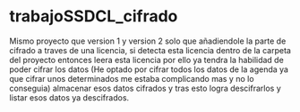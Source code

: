 # trabajoSSDCL_cifrado

Mismo proyecto que version 1 y version 2 solo que añadiendole la parte de cifrado a traves de una licencia, si detecta esta licencia dentro de la carpeta del proyecto entonces leera esta licencia por ello ya tendra la habilidad de poder cifrar los datos (He optado por cifrar todos los datos de la agenda ya que cifrar unos determinados me estaba complicando mas y no lo conseguia) almacenar esos datos cifrados y tras esto logra descifrarlos y listar esos datos ya descifrados. 
